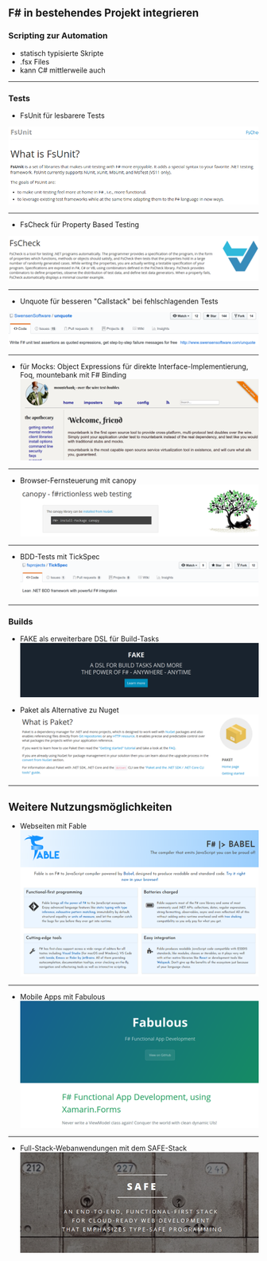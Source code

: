## F# in bestehendes Projekt integrieren
### Scripting zur Automation
- statisch typisierte Skripte
- .fsx Files
- kann C# mittlerweile auch

----

### Tests
- FsUnit für lesbarere Tests
<img src="./resources/FsUnit.png" alt="FsUnit" style="" />

----

- FsCheck für Property Based Testing
<img src="./resources/FsCheck.png" alt="FsCheck" style="" />

----

- Unquote für besseren "Callstack" bei fehlschlagenden Tests
<img src="./resources/Unquote.png" alt="Unquote" style="" />


----

- für Mocks: Object Expressions für direkte Interface-Implementierung, Foq, mountebank mit F# Binding
  <img src="./resources/mountebank.png" alt="mountebank" style="" />

----

- Browser-Fernsteuerung mit canopy
  <img src="./resources/canopy.png" alt="canopy" style="" />

----

- BDD-Tests mit TickSpec
  <img src="./resources/TickSpec.png" alt="TickSpec" style="" />

----

### Builds
- FAKE als erweiterbare DSL für Build-Tasks
  <img src="./resources/FAKE.png" alt="FAKE" style="" />
  
- Paket als Alternative zu Nuget
  <img src="./resources/Paket.png" alt="Paket" style="" />
  
 
----

## Weitere Nutzungsmöglichkeiten
- Webseiten mit Fable
  <img src="./resources/Fable.png" alt="Fable" style="" />

----

- Mobile Apps mit Fabulous
  <img src="./resources/Fabulous.png" alt="Fabulous" style="" />

----

- Full-Stack-Webanwendungen mit dem SAFE-Stack
  <img src="./resources/SAFE.png" alt="SAFE" style="" />
